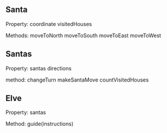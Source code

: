 Santa 
----------------
Property:
coordinate 
visitedHouses

Methods:
moveToNorth
moveToSouth
moveToEast
moveToWest


Santas
---------------
Property:
santas
directions

method:
changeTurn
makeSantaMove
countVisitedHouses

Elve 
-------------
Property: 
santas

Method:
guide(instructions)

